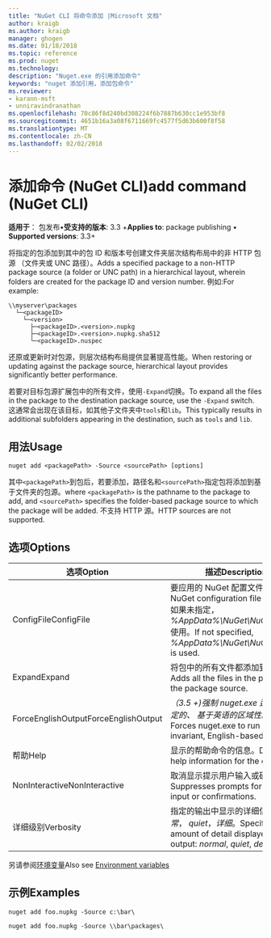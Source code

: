 ```yaml
---
title: "NuGet CLI 将命令添加 |Microsoft 文档"
author: kraigb
ms.author: kraigb
manager: ghogen
ms.date: 01/18/2018
ms.topic: reference
ms.prod: nuget
ms.technology: 
description: "Nuget.exe 的引用添加命令"
keywords: "nuget 添加引用，添加包命令"
ms.reviewer:
- karann-msft
- unniravindranathan
ms.openlocfilehash: 70c86f8d240bd308224f6b7887b630cc1e953bf8
ms.sourcegitcommit: 4651b16a3a08f6711669fc4577f5d63b600f8f58
ms.translationtype: MT
ms.contentlocale: zh-CN
ms.lasthandoff: 02/02/2018
---
```

# <a name="add-command-nuget-cli"></a><span data-ttu-id="9716d-104">添加命令 (NuGet CLI)</span><span class="sxs-lookup"><span data-stu-id="9716d-104">add command (NuGet CLI)</span></span>

<span data-ttu-id="9716d-105">**适用于**： 包发布&bullet;**受支持的版本**: 3.3 +</span><span class="sxs-lookup"><span data-stu-id="9716d-105">**Applies to**: package publishing &bullet; **Supported versions**: 3.3+</span></span>

<span data-ttu-id="9716d-106">将指定的包添加到其中的包 ID 和版本号创建文件夹层次结构布局中的非 HTTP 包源 （文件夹或 UNC 路径）。</span><span class="sxs-lookup"><span data-stu-id="9716d-106">Adds a specified package to a non-HTTP package source (a folder or UNC path) in a hierarchical layout, wherein folders are created for the package ID and version number.</span></span> <span data-ttu-id="9716d-107">例如:</span><span class="sxs-lookup"><span data-stu-id="9716d-107">For example:</span></span>

    \\myserver\packages
      └─<packageID>
        └─<version>
          ├─<packageID>.<version>.nupkg
          ├─<packageID>.<version>.nupkg.sha512
          └─<packageID>.nuspec

<span data-ttu-id="9716d-108">还原或更新时对包源，则层次结构布局提供显著提高性能。</span><span class="sxs-lookup"><span data-stu-id="9716d-108">When restoring or updating against the package source, hierarchical layout provides significantly better performance.</span></span>

<span data-ttu-id="9716d-109">若要对目标包源扩展包中的所有文件，使用`-Expand`切换。</span><span class="sxs-lookup"><span data-stu-id="9716d-109">To expand all the files in the package to the destination package source, use the `-Expand` switch.</span></span> <span data-ttu-id="9716d-110">这通常会出现在该目标，如其他子文件夹中`tools`和`lib`。</span><span class="sxs-lookup"><span data-stu-id="9716d-110">This typically results in additional subfolders appearing in the destination, such as `tools` and `lib`.</span></span>

## <a name="usage"></a><span data-ttu-id="9716d-111">用法</span><span class="sxs-lookup"><span data-stu-id="9716d-111">Usage</span></span>

```cli
nuget add <packagePath> -Source <sourcePath> [options]
```

<span data-ttu-id="9716d-112">其中`<packagePath>`到包后，若要添加，路径名和`<sourcePath>`指定包将添加到基于文件夹的包源。</span><span class="sxs-lookup"><span data-stu-id="9716d-112">where `<packagePath>` is the pathname to the package to add, and `<sourcePath>` specifies the folder-based package source to which the package will be added.</span></span> <span data-ttu-id="9716d-113">不支持 HTTP 源。</span><span class="sxs-lookup"><span data-stu-id="9716d-113">HTTP sources are not supported.</span></span>

## <a name="options"></a><span data-ttu-id="9716d-114">选项</span><span class="sxs-lookup"><span data-stu-id="9716d-114">Options</span></span>

| <span data-ttu-id="9716d-115">选项</span><span class="sxs-lookup"><span data-stu-id="9716d-115">Option</span></span> | <span data-ttu-id="9716d-116">描述</span><span class="sxs-lookup"><span data-stu-id="9716d-116">Description</span></span> |
| --- | --- |
| <span data-ttu-id="9716d-117">ConfigFile</span><span class="sxs-lookup"><span data-stu-id="9716d-117">ConfigFile</span></span> | <span data-ttu-id="9716d-118">要应用的 NuGet 配置文件。</span><span class="sxs-lookup"><span data-stu-id="9716d-118">The NuGet configuration file to apply.</span></span> <span data-ttu-id="9716d-119">如果未指定， *%AppData%\NuGet\NuGet.Config*使用。</span><span class="sxs-lookup"><span data-stu-id="9716d-119">If not specified, *%AppData%\NuGet\NuGet.Config* is used.</span></span>| 
| <span data-ttu-id="9716d-120">Expand</span><span class="sxs-lookup"><span data-stu-id="9716d-120">Expand</span></span> | <span data-ttu-id="9716d-121">将包中的所有文件都添加到包源。</span><span class="sxs-lookup"><span data-stu-id="9716d-121">Adds all the files in the package to the package source.</span></span> |
| <span data-ttu-id="9716d-122">ForceEnglishOutput</span><span class="sxs-lookup"><span data-stu-id="9716d-122">ForceEnglishOutput</span></span> | <span data-ttu-id="9716d-123">*（3.5 +)*强制 nuget.exe 运行使用固定的、 基于英语的区域性。</span><span class="sxs-lookup"><span data-stu-id="9716d-123">*(3.5+)* Forces nuget.exe to run using an invariant, English-based culture.</span></span> |
| <span data-ttu-id="9716d-124">帮助</span><span class="sxs-lookup"><span data-stu-id="9716d-124">Help</span></span> | <span data-ttu-id="9716d-125">显示的帮助命令的信息。</span><span class="sxs-lookup"><span data-stu-id="9716d-125">Displays help information for the command.</span></span> |
| <span data-ttu-id="9716d-126">NonInteractive</span><span class="sxs-lookup"><span data-stu-id="9716d-126">NonInteractive</span></span> | <span data-ttu-id="9716d-127">取消显示提示用户输入或确认。</span><span class="sxs-lookup"><span data-stu-id="9716d-127">Suppresses prompts for user input or confirmations.</span></span> |
| <span data-ttu-id="9716d-128">详细级别</span><span class="sxs-lookup"><span data-stu-id="9716d-128">Verbosity</span></span> | <span data-ttu-id="9716d-129">指定的输出中显示的详细信息量：*正常*， *quiet*，*详细*。</span><span class="sxs-lookup"><span data-stu-id="9716d-129">Specifies the amount of detail displayed in the output: *normal*, *quiet*, *detailed*.</span></span> |

<span data-ttu-id="9716d-130">另请参阅[环境变量](cli-ref-environment-variables.md)</span><span class="sxs-lookup"><span data-stu-id="9716d-130">Also see [Environment variables](cli-ref-environment-variables.md)</span></span>

## <a name="examples"></a><span data-ttu-id="9716d-131">示例</span><span class="sxs-lookup"><span data-stu-id="9716d-131">Examples</span></span>

```cli
nuget add foo.nupkg -Source c:\bar\

nuget add foo.nupkg -Source \\bar\packages\
```
